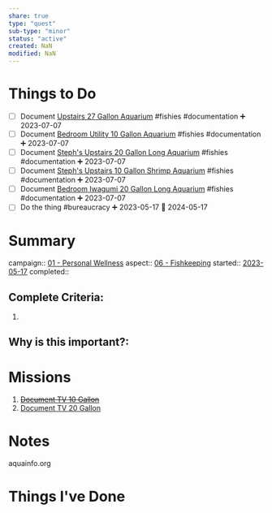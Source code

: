 ```yaml
---
share: true
type: "quest"
sub-type: "minor"
status: "active"
created: NaN 
modified: NaN
---
```

 
 
# Things to Do
- [ ] Document [Upstairs 27 Gallon Aquarium](Upstairs%2027%20Gallon%20Aquarium.md) #fishies #documentation  ➕ 2023-07-07 
- [ ] Document [Bedroom Utility 10 Gallon Aquarium](Bedroom%20Utility%2010%20Gallon%20Aquarium.md) #fishies #documentation ➕ 2023-07-07 
- [ ] Document [Steph's Upstairs 20 Gallon Long Aquarium](Steph's%20Upstairs%2020%20Gallon%20Long%20Aquarium.md) #fishies #documentation ➕ 2023-07-07 
- [ ] Document [Steph's Upstairs 10 Gallon Shrimp Aquarium](Steph's%20Upstairs%2010%20Gallon%20Shrimp%20Aquarium.md) #fishies #documentation ➕ 2023-07-07 
- [ ] Document [Bedroom Iwagumi 20 Gallon Long Aquarium](Bedroom%20Iwagumi%2020%20Gallon%20Long%20Aquarium.md) #fishies #documentation ➕ 2023-07-07 
- [ ] Do the thing #bureaucracy ➕ 2023-05-17  🛫 2024-05-17 
# Summary
campaign:: [01 - Personal Wellness](./01%20-%20Personal%20Wellness.md)
aspect:: [06 - Fishkeeping](./06%20-%20Fishkeeping.md)
started:: [2023-05-17](./2023-05-17.md)
completed::
## Complete Criteria:
1. 

## Why is this important?:

# Missions
1. ~~[Document TV 10 Gallon](./Document%20TV%2010%20Gallon.md)~~
2. [Document TV 20 Gallon](./Document%20TV%2020%20Gallon.md)

# Notes
aquainfo.org
# Things I've Done